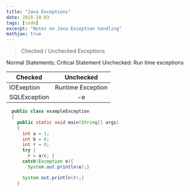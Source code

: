 ```yaml
---
title: "Java Exceptions"
date: 2018-10-03
tags: [code]
excerpt: "Notes on Java Exception handling"
mathjax: true
---
```


>
>Checked / Unchecked Exceptions


Normal Statements; Critical Statement
Unchecked:
Run time exceptions

| Checked       | Unchecked           |
| ------------- |:-------------------:|
| IOExeption    | Runtime Exception   |
| SQLException  | -e                  |


```java
  public class exampleException
  {
    public static void main(String[] args)
    {
      int a = 1;
      int b = 0;
      int r = 0;
      try {
        r = a/c; }
      catch(Exception e){
        System.out.println(e);}

      System.out.println(r);}
    }
```
